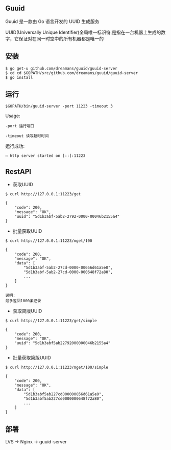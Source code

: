 ## Guuid

Guuid 是一款由 Go 语言开发的 UUID 生成服务

UUID(Universally Unique Identifier)全局唯一标识符,是指在一台机器上生成的数字，它保证对在同一时空中的所有机器都是唯一的

## 安装

```
$ go get-u github.com/dreamans/guuid/guuid-server
$ cd cd $GOPATH/src/github.com/dreamans/guuid/guuid-server
$ go install
```

## 运行
```
$GOPATH/bin/guuid-server -port 11223 -timeout 3
```
Usage:

    -port 运行端口

    -timeout 读写超时时间

运行成功:
```
⇨ http server started on [::]:11223
```

## RestAPI

* 获取UUID
```
$ curl http://127.0.0.1:11223/get

{
    "code": 200,
    "message": "OK",
    "uuid": "5d1b3abf-5ab2-2792-0000-00046b2155a4"
}
```

* 批量获取UUID
```
$ curl http://127.0.0.1:11223/mget/100

{
    "code": 200,
    "message": "OK",
    "data": [
        "5d1b3abf-5ab2-27cd-0000-00056d61a5e0",
        "5d1b3abf-5ab2-27cd-0000-000648f72a80",
        ...
    ]
}

说明:
最多返回1000条记录
```

* 获取简版UUID
```
$ curl http://127.0.0.1:11223/get/simple

{
    "code": 200,
    "message": "OK",
    "uuid": "5d1b3abf5ab22792000000046b2155a4"
}
```

* 批量获取简版UUID
```
$ curl http://127.0.0.1:11223/mget/100/simple

{
    "code": 200,
    "message": "OK",
    "data": [
        "5d1b3abf5ab227cd000000056d61a5e0",
        "5d1b3abf5ab227cd0000000648f72a80",
        ...
    ]
}
```
## 部署

LVS -> Nginx -> guuid-server

